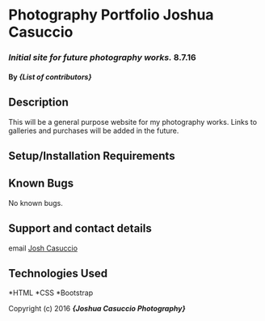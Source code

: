 # Photography Portfolio Joshua Casuccio

### _Initial site for future photography works._ 8.7.16

#### By _**{List of contributors}**_

## Description

This will be a general purpose website for my photography works. Links to galleries and purchases will be added in the future.

## Setup/Installation Requirements

## Known Bugs
No known bugs.

## Support and contact details

email [Josh Casuccio](joshcasino@gmail.com)

## Technologies Used

*HTML
*CSS
*Bootstrap


Copyright (c) 2016 **_{Joshua Casuccio Photography}_**
